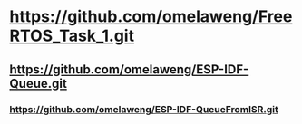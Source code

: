 # https://github.com/omelaweng/FreeRTOS_Task_1.git

## https://github.com/omelaweng/ESP-IDF-Queue.git

### https://github.com/omelaweng/ESP-IDF-QueueFromISR.git
